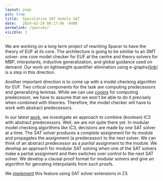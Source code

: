 ```yaml
---
layout: page
pin: true
title:  Speculative SAT modulo SAT
date:   2024-02-29 00:17:06 -0400
permalink: /specsms/
visible: 1
---
```

We are working on a long term project of rewriting Spacer to have the theory of EUF at its core. The architecture is going to be similiar to an SMT solver: one core model checker for EUF at the centre and theory solvers for MBP, interpolants, inductive generalization, and global guidance used on demand. Our work on lightweight quantifier elimination using e-graphs([link](https://link.springer.com/chapter/10.1007/978-3-031-37703-7_4)) is a step in this direction.

Another important direction is to come up with a model checking algorithm for EUF. Two critical components for the task are computing predecessors and generalizing lemmas. While we can use [covers](https://link.springer.com/chapter/10.1007/978-3-540-78739-6_16) for computing predecessor, we have to assume that we won't be able to do it precisely when combined with theories. Therefore, the model checker will have to work with abstract predecessors. 

In our latest [work](https://arxiv.org/abs/2306.17765), we investigate an approach to combine (boolean) IC3 with abstract predecessors. Well, we are not quite there yet. In modular model checking algorithms like IC3, decisions are made by one SAT solver at a time. The SAT solver produces a *complete* assignment for its module and propagates the assignment  (a predecessor) to the next solver. We can think of an abstract predecessor as a *partial* assignment to the module. We develop an approach for modular SAT solving when one of the SAT solvers make a partial assignment and then switches over control to the next SAT solver. We develop a clausal proof format for modular solvers and give an algorithm for genrating interpolants from such proofs.

We [implement](https://github.com/hgvk94/z3/tree/tacas24submission) this feature using SAT solver extensions in Z3.

